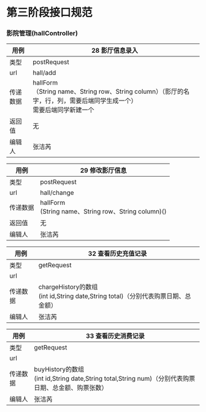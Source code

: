 # 

# 第三阶段接口规范

### 影院管理(hallController)

| 用例     | 28 影厅信息录入                                              |
| -------- | ------------------------------------------------------------ |
| 类型     | postRequest                                                  |
| url      | hall/add                                                     |
| 传递数据 | hallForm<br/>（String name、String row、String column）（影厅的名字，行，列，需要后端同学生成一个）<br/>需要后端同学新建一个 |
| 返回值   | 无                                                           |
| 编辑人   | 张洁芮                                                       |

| 用例     | 29 修改影厅信息                                         |
| -------- | ------------------------------------------------------- |
| 类型     | postRequest                                             |
| url      | hall/change                                             |
| 传递数据 | hallForm<br/>(String name、String row、String column)() |
| 返回值   | 无                                                      |
| 编辑人   | 张洁芮                                                  |

| 用例     | 32 查看历史充值记录                                          |
| -------- | ------------------------------------------------------------ |
| 类型     | getRequest                                                   |
| url      |                                                              |
| 传递数据 | chargeHistory的数组<br/>(int id,String date,String total)（分别代表购票日期、总金额） |
| 编辑人   | 张洁芮                                                       |

| 用例     | 33 查看历史消费记录                                          |
| -------- | ------------------------------------------------------------ |
| 类型     | getRequest                                                   |
| url      |                                                              |
| 传递数据 | buyHistory的数组<br/>(int id,String date,String total,String num)（分别代表购票日期、总金额、购票张数） |
| 编辑人   | 张洁芮                                                       |


